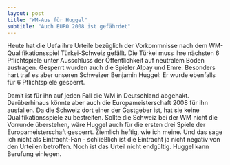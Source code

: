 ```yaml
---
layout: post
title: "WM-Aus für Huggel"
subtitle: "Auch EURO 2008 ist gefährdet"
---
```


Heute hat die Uefa ihre Urteile bezüglich der Vorkommnisse nach dem WM-Qualifikationsspiel Türkei-Schweiz gefällt. Die Türkei muss ihre nächsten 6 Pflichtspiele unter Ausschluss der Öffentlichkeit auf neutralem Boden austragen. Gesperrt wurden auch die Spieler Alpay und Emre. Besonders hart traf es aber unseren Schweizer Benjamin Huggel: Er wurde ebenfalls für 6 Pflichtspiele gesperrt.

Damit ist für ihn auf jeden Fall die WM in Deutschland abgehakt. Darüberhinaus könnte aber auch die Europameisterschaft 2008 für ihn ausfallen. Da die Schweiz dort einer der Gastgeber ist, hat sie keine Qualifikationsspiele zu bestreiten. Sollte die Schweiz bei der WM nicht die Vorrunde überstehen, wäre Huggel auch für die ersten drei Spiele der Europameisterschaft gesperrt. Ziemlich heftig, wie ich meine. Und das sage ich nicht als Eintracht-Fan - schließlich ist die Eintracht ja nicht negativ von den Urteilen betroffen. Noch ist das Urteil nicht endgültig. Huggel kann Berufung einlegen.
